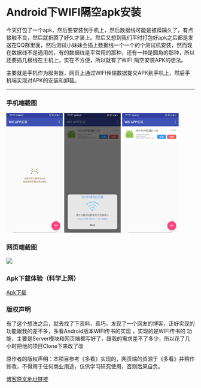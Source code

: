 # Android下WIFI隔空apk安装

今天打包了一个apk，然后要安装到手机上，然后数据线可能是被蹂躏久了，有点接触不良，然后就折腾了好久才装上。然后又想到我们平时打包好apk之后都是发送在QQ群里面，然后测试小妹妹会插上数据线一个一个的个测试机安装，然而现在数据线不是通用的，有的数据线是平常用的那种，还有一种是圆角的那种，所以还要插几根线在主机上，实在不方便，所以就有了WIFI 隔空安装APK的想法。

主要就是手机作为服务器，网页上通过WIFI传输数据提交APK到手机上，然后手机端实现对APK的安装和卸载。

----------------

### 手机端截图
<img src="./screenshot/001.jpg" width="30%"/>

<img src="./screenshot/002.jpg" width="30%"/>

<img src="./screenshot/003.jpg" width="30%"/>

### 网页端截图
<img src="./screenshot/yemian.png" width="30%"/>

### Apk下载体验（科学上网）
[Apk下载](https://raw.githubusercontent.com/MZCretin/WifiTransfer-master/master/apk/wifitransfer.apk)

### 版权声明 
有了这个想法之后，就去找了下资料，真巧，发现了一个网友的博客，正好实现的功能跟我的差不多，多看Android版本WIFI传书的实现 ，实现的是WIFI传书的
功能，主要是Server模块和网页端都写好了，跟我的需求差不了多少，所以花了几小时把他的项目Clone下来改了改

原作者的版权声明：本项目参考《多看》实现的，网页端的资源于《多看》并稍作修改，不得用于任何商业用途，仅供学习研究使用，否则后果自负。

[博客原文地址链接](http://blog.csdn.net/u010998327/article/details/79048792)
